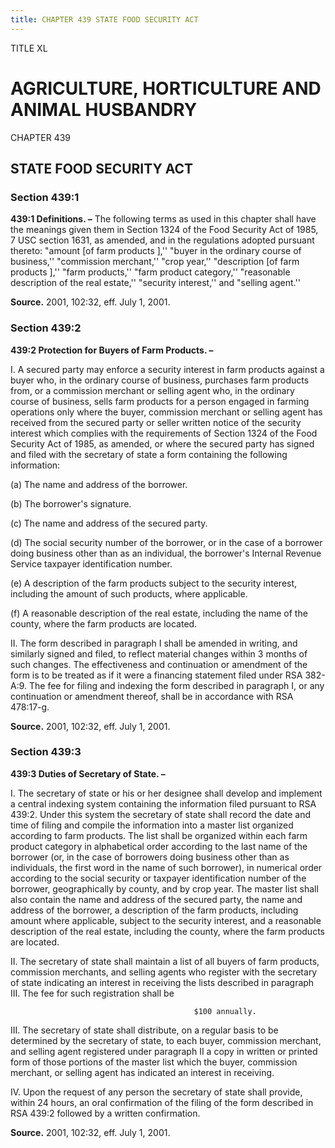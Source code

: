 ```yaml
---
title: CHAPTER 439 STATE FOOD SECURITY ACT
---
```


TITLE XL
                                             
AGRICULTURE, HORTICULTURE AND ANIMAL HUSBANDRY
==============================================

CHAPTER 439
                                             
STATE FOOD SECURITY ACT
-----------------------

### Section 439:1

 **439:1 Definitions. –** The following terms as used in this chapter
shall have the meanings given them in Section 1324 of the Food Security
Act of 1985, 7 USC section 1631, as amended, and in the regulations
adopted pursuant thereto: "amount 
                                             [of farm products
                                             ],'' "buyer in the
ordinary course of business,'' "commission merchant,'' "crop year,''
"description 
                                             [of farm products
                                             ],'' "farm products,'' "farm product
category,'' "reasonable description of the real estate,'' "security
interest,'' and "selling agent.''

**Source.** 2001, 102:32, eff. July 1, 2001.

### Section 439:2

 **439:2 Protection for Buyers of Farm Products. –**
                                             
 I. A secured party may enforce a security interest in farm products
against a buyer who, in the ordinary course of business, purchases farm
products from, or a commission merchant or selling agent who, in the
ordinary course of business, sells farm products for a person engaged in
farming operations only where the buyer, commission merchant or selling
agent has received from the secured party or seller written notice of
the security interest which complies with the requirements of Section
1324 of the Food Security Act of 1985, as amended, or where the secured
party has signed and filed with the secretary of state a form containing
the following information:
                                             
 (a) The name and address of the borrower.
                                             
 (b) The borrower's signature.
                                             
 (c) The name and address of the secured party.
                                             
 (d) The social security number of the borrower, or in the case of
a borrower doing business other than as an individual, the borrower's
Internal Revenue Service taxpayer identification number.
                                             
 (e) A description of the farm products subject to the security
interest, including the amount of such products, where applicable.
                                             
 (f) A reasonable description of the real estate, including the
name of the county, where the farm products are located.
                                             
 II. The form described in paragraph I shall be amended in writing,
and similarly signed and filed, to reflect material changes within 3
months of such changes. The effectiveness and continuation or amendment
of the form is to be treated as if it were a financing statement filed
under RSA 382-A:9. The fee for filing and indexing the form described in
paragraph I, or any continuation or amendment thereof, shall be in
accordance with RSA 478:17-g.

**Source.** 2001, 102:32, eff. July 1, 2001.

### Section 439:3

 **439:3 Duties of Secretary of State. –**
                                             
 I. The secretary of state or his or her designee shall develop and
implement a central indexing system containing the information filed
pursuant to RSA 439:2. Under this system the secretary of state shall
record the date and time of filing and compile the information into a
master list organized according to farm products. The list shall be
organized within each farm product category in alphabetical order
according to the last name of the borrower (or, in the case of borrowers
doing business other than as individuals, the first word in the name of
such borrower), in numerical order according to the social security or
taxpayer identification number of the borrower, geographically by
county, and by crop year. The master list shall also contain the name
and address of the secured party, the name and address of the borrower,
a description of the farm products, including amount where applicable,
subject to the security interest, and a reasonable description of the
real estate, including the county, where the farm products are located.
                                             
 II. The secretary of state shall maintain a list of all buyers of
farm products, commission merchants, and selling agents who register
with the secretary of state indicating an interest in receiving the
lists described in paragraph III. The fee for such registration shall be

                                             $100 annually.
                                             
 III. The secretary of state shall distribute, on a regular basis to
be determined by the secretary of state, to each buyer, commission
merchant, and selling agent registered under paragraph II a copy in
written or printed form of those portions of the master list which the
buyer, commission merchant, or selling agent has indicated an interest
in receiving.
                                             
 IV. Upon the request of any person the secretary of state shall
provide, within 24 hours, an oral confirmation of the filing of the form
described in RSA 439:2 followed by a written confirmation.

**Source.** 2001, 102:32, eff. July 1, 2001.
